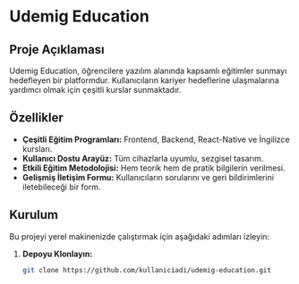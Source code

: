 # Udemig Education

## Proje Açıklaması
Udemig Education, öğrencilere yazılım alanında kapsamlı eğitimler sunmayı hedefleyen bir platformdur. Kullanıcıların kariyer hedeflerine ulaşmalarına yardımcı olmak için çeşitli kurslar sunmaktadır.

## Özellikler
- **Çeşitli Eğitim Programları:** Frontend, Backend, React-Native ve İngilizce kursları.
- **Kullanıcı Dostu Arayüz:** Tüm cihazlarla uyumlu, sezgisel tasarım.
- **Etkili Eğitim Metodolojisi:** Hem teorik hem de pratik bilgilerin verilmesi.
- **Gelişmiş İletişim Formu:** Kullanıcıların sorularını ve geri bildirimlerini iletebileceği bir form.

## Kurulum
Bu projeyi yerel makinenizde çalıştırmak için aşağıdaki adımları izleyin:

1. **Depoyu Klonlayın:**
   ```bash
   git clone https://github.com/kullaniciadi/udemig-education.git
